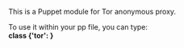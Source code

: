 This is a Puppet module for Tor anonymous proxy.

To use it within your pp file, you can type:
<br /><strong>class {'tor': }</strong>
